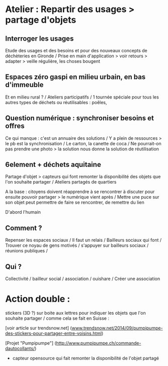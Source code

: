 # Atelier : Repartir des usages > partage d'objets

## Interroger les usages

Etude des usages et des besoins et pour des nouveaux concepts de déchèteries en  Gironde / Prise en main d'application > voir retours > adapter > veille régulière, les choses bougent

## Espaces zéro gaspi en milieu urbain, en bas d'immeuble

Et en milieu rural ? / Ateliers participatifs / 1 tournée spéciale pour tous les autres types de déchets ou réutilisables : poêles, 

## Question numérique : synchroniser besoins et offres

Ce qui manque : c'est un annuaire des solutions / Y a plein de ressources > le pb est la synchronisation / Le carton, la canette de coca / Ne pourrait-on pas prendre une photo > la solution nous donne la solution de réutilisation

## 6element + déchets aquitaine

Partage d'objet > capteurs qui font remonter la disponibilité des objets que l'on souhaite partager / Ateliers partagés de quartiers

A la base : citoyens doivent réapprendre à se rencontrer à discuter pour ensuite pouvoir partager > le numérique vient après / Mettre une puce sur son objet peut permettre de faire se rencontrer, de remettre du lien

D'abord l'humain

## Comment ?

Repenser les espaces sociaux / Il faut un relais / Bailleurs sociaux qui font / Trouver ce noyau de gens motivés / s'appuyer sur bailleurs sociaux / réunions publiques / 

## Qui ?

Collectivité / bailleur social / association / ouishare / Créer une association

# Action double :

stickers (3D ?) sur boite aux lettres pour indiquer les objets que l'on souhaite partager / comme cela se fait en Suisse : 

[voir article sur trendsnow.net] (www.trendsnow.net/2014/09/pumpipumpe-des-stickers-pour-partager-entre-voisins.html)

[Projet "Pumpipumpe"] (http://www.pumpipumpe.ch/commande-dautocollants/)

+ capteur opensource qui fait remonter la disponibilité de l'objet partagé
